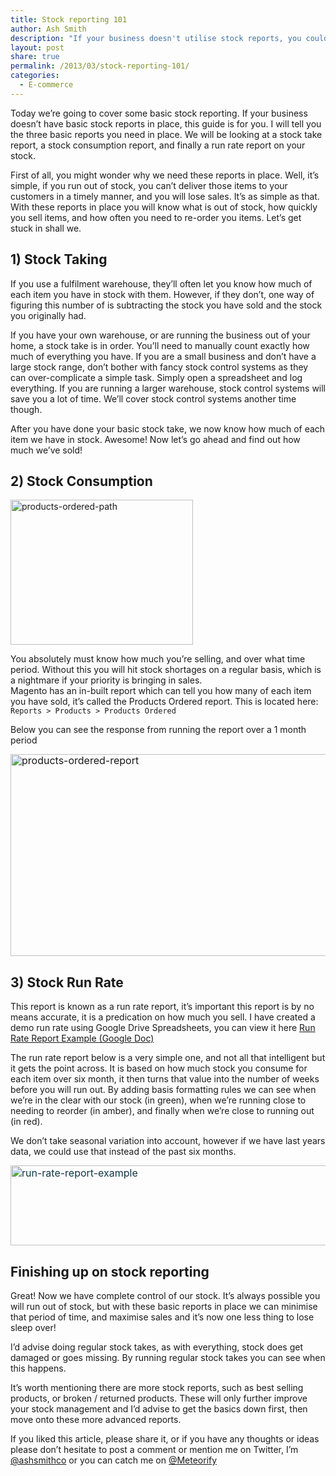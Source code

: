 ```yaml
---
title: Stock reporting 101
author: Ash Smith
description: "If your business doesn't utilise stock reports, you could be losing a huge amount of sales when you run low on stock. Every online business needs to know its stock."
layout: post
share: true
permalink: /2013/03/stock-reporting-101/
categories:
  - E-commerce
---
```

Today we&#8217;re going to cover some basic stock reporting. If your business doesn&#8217;t have basic stock reports in place, this guide is for you. I will tell you the three basic reports you need in place. We will be looking at a stock take report, a stock consumption report, and finally a run rate report on your stock.

First of all, you might wonder why we need these reports in place. Well, it&#8217;s simple, if you run out of stock, you can&#8217;t deliver those items to your customers in a timely manner, and you will lose sales. It&#8217;s as simple as that. With these reports in place you will know what is out of stock, how quickly you sell items, and how often you need to re-order you items. Let&#8217;s get stuck in shall we.

## 1) Stock Taking

If you use a fulfilment warehouse, they&#8217;ll often let you know how much of each item you have in stock with them. However, if they don&#8217;t, one way of figuring this number of is subtracting the stock you have sold and the stock you originally had.

If you have your own warehouse, or are running the business out of your home, a stock take is in order. You&#8217;ll need to manually count exactly how much of everything you have. If you are a small business and don&#8217;t have a large stock range, don&#8217;t bother with fancy stock control systems as they can over-complicate a simple task. Simply open a spreadsheet and log everything. If you are running a larger warehouse, stock control systems will save you a lot of time. We&#8217;ll cover stock control systems another time though.

After you have done your basic stock take, we now know how much of each item we have in stock. Awesome! Now let&#8217;s go ahead and find out how much we&#8217;ve sold!

## 2) Stock Consumption

<img class="alignleft size-full wp-image-187" alt="products-ordered-path" src="/images//images/uploads/2013/03/products-ordered-path.png" width="292" height="232" />

You absolutely must know how much you&#8217;re selling, and over what time period. Without this you will hit stock shortages on a regular basis, which is a nightmare if your priority is bringing in sales.  
Magento has an in-built report which can tell you how many of each item you have sold, it&#8217;s called the Products Ordered report. This is located here: `Reports > Products > Products Ordered`

Below you can see the response from running the report over a 1 month period

<img class="alignnone size-full wp-image-189" style="font-size: 1rem; line-height: 1;" alt="products-ordered-report" src="/images//images/uploads/2013/03/products-ordered-report.png" width="989" height="323" />

## 3) Stock Run Rate

This report is known as a run rate report, it&#8217;s important this report is by no means accurate, it is a predication on how much you sell. I have created a demo run rate using Google Drive Spreadsheets, you can view it here [Run Rate Report Example (Google Doc)][1]

The run rate report below is a very simple one, and not all that intelligent but it gets the point across. It is based on how much stock you consume for each item over six month, it then turns that value into the number of weeks before you will run out. By adding basis formatting rules we can see when we&#8217;re in the clear with our stock (in green), when we&#8217;re running close to needing to reorder (in amber), and finally when we&#8217;re close to running out (in red).

We don&#8217;t take seasonal variation into account, however if we have last years data, we could use that instead of the past six months.

<a style="font-size: 1rem; color: #0f3647;" href="/images//images/uploads/2013/03/run-rate-report-example.png"><img class="alignnone size-full wp-image-188" alt="run-rate-report-example" src="/images//images/uploads/2013/03/run-rate-report-example.png" width="704" height="128" /></a>

## Finishing up on stock reporting

Great! Now we have complete control of our stock. It&#8217;s always possible you will run out of stock, but with these basic reports in place we can minimise that period of time, and maximise sales and it&#8217;s now one less thing to lose sleep over!

I&#8217;d advise doing regular stock takes, as with everything, stock does get damaged or goes missing. By running regular stock takes you can see when this happens.

It&#8217;s worth mentioning there are more stock reports, such as best selling products, or broken / returned products. These will only further improve your stock management and I&#8217;d advise to get the basics down first, then move onto these more advanced reports.

If you liked this article, please share it, or if you have any thoughts or ideas please don&#8217;t hesitate to post a comment or mention me on Twitter, I&#8217;m [@ashsmithco][2] or you can catch me on [@Meteorify][3]

 [1]: https://docs.google.com/spreadsheet/ccc?key=0Avfse7QA0hDtdHdZbHZkQURlTTFmUmdZRms3QU42THc&usp=sharing
 [2]: http://www.twitter.com/
 [3]: http://twitter.com/Meteorify